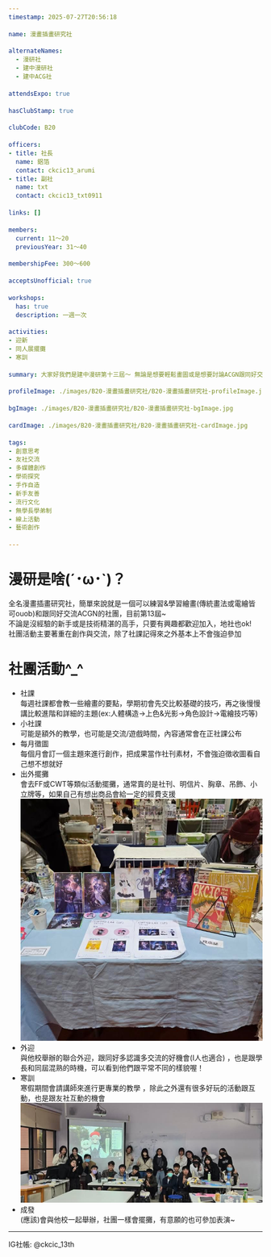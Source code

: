 ```yaml
---
timestamp: 2025-07-27T20:56:18

name: 漫畫插畫研究社

alternateNames:
  - 漫研社
  - 建中漫研社
  - 建中ACG社

attendsExpo: true

hasClubStamp: true

clubCode: B20

officers:
- title: 社長
  name: 鋁箔
  contact: ckcic13_arumi
- title: 副社
  name: txt
  contact: ckcic13_txt0911

links: []

members:
  current: 11～20
  previousYear: 31～40

membershipFee: 300～600

acceptsUnofficial: true

workshops:
  has: true
  description: 一週一次

activities:
- 迎新
- 同人展擺攤
- 寒訓

summary: 大家好我們是建中漫研第十三屆～ 無論是想要輕鬆畫圖或是想要討論ACGN跟同好交流，不要猶豫，加入漫研享受美好的社團生活吧

profileImage: ./images/B20-漫畫插畫研究社/B20-漫畫插畫研究社-profileImage.jpg

bgImage: ./images/B20-漫畫插畫研究社/B20-漫畫插畫研究社-bgImage.jpg

cardImage: ./images/B20-漫畫插畫研究社/B20-漫畫插畫研究社-cardImage.jpg

tags:
- 創意思考
- 友社交流
- 多媒體創作
- 學術探究
- 手作自造
- 新手友善
- 流行文化
- 無學長學弟制
- 線上活動
- 藝術創作

---
```



# 漫研是啥(´･ω･`)？
全名漫畫插畫研究社，簡單來說就是一個可以練習&學習繪畫(傳統畫法或電繪皆可ouob)和跟同好交流ACGN的社團，目前第13屆~  
不論是沒經驗的新手或是技術精湛的高手，只要有興趣都歡迎加入，地社也ok!  
社團活動主要著重在創作與交流，除了社課記得來之外基本上不會強迫參加

# 社團活動^_^
- 社課  
每週社課都會教一些繪畫的要點，學期初會先交比較基礎的技巧，再之後慢慢講比較進階和詳細的主題(ex:人體構造→上色&光影→角色設計→電繪技巧等)  
- 小社課  
可能是額外的教學，也可能是交流/遊戲時間，內容通常會在正社課公布  
- 每月徵圖  
每個月會訂一個主題來進行創作，把成果當作社刊素材，不會強迫徵收圖看自己想不想就好  
- 出外擺攤  
會去FF或CWT等類似活動擺攤，通常賣的是社刊、明信片、胸章、吊飾、小立牌等，如果自己有想出商品會給一定的經費支援 
![擺攤照片](./images/B20-漫畫插畫研究社/B20-漫畫插畫研究社-content-0.jpg) 
- 外迎  
與他校舉辦的聯合外迎，跟同好多認識多交流的好機會(I人也適合) ，也是跟學長和同屆混熟的時機，可以看到他們跟平常不同的樣貌喔！
- 寒訓  
寒假期間會請講師來進行更專業的教學 ，除此之外還有很多好玩的活動跟互動，也是跟友社互動的機會
![寒訓照片](./images/B20-漫畫插畫研究社/B20-漫畫插畫研究社-content-1.jpg)
- 成發  
(應該)會與他校一起舉辦，社團一樣會擺攤，有意願的也可參加表演~
---
IG社帳: @ckcic_13th

